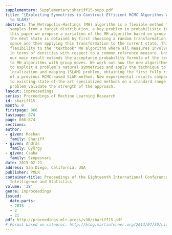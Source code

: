 ```yaml
---
supplementary: Supplementary:shariff15-supp.pdf
title: "{Exploiting Symmetries to Construct Efficient MCMC Algorithms With an Application
  to SLAM}"
abstract: The Metropolis-Hastings (MH) algorithm is a flexible method to generate
  samples from a target distribution, a key problem in probabilistic inference. In
  this paper we propose a variation of the MH algorithm based on group moves, where
  the next state is obtained by first choosing a random transformation of the state
  space and then applying this transformation to the current state. This adds much-needed
  flexibility to the "textbook" MH algorithm where all measures involved must be given
  in terms of densities with respect to a common reference measure. Under mild conditions,
  our main result extends the acceptance probability formula of the textbook algorithm
  to MH algorithms with group moves. We work out how the new algorithms can be used
  to exploit a problem’s natural symmetries and apply the technique to the simultaneous
  localization and mapping (SLAM) problem, obtaining the first fully rigorous justification
  of a previous MCMC-based SLAM method. New experimental results comparing our method
  to existing state-of-the-art specialized methods on a standard range-only SLAM benchmark
  problem validate the strength of the approach.
layout: inproceedings
series: Proceedings of Machine Learning Research
id: shariff15
month: 0
firstpage: 866
lastpage: 874
page: 866-874
sections: 
author:
- given: Roshan
  family: Shariff
- given: András
  family: György
- given: Csaba
  family: Szepesvari
date: 2015-02-21
address: San Diego, California, USA
publisher: PMLR
container-title: Proceedings of the Eighteenth International Conference on Artificial
  Intelligence and Statistics
volume: '38'
genre: inproceedings
issued:
  date-parts:
  - 2015
  - 2
  - 21
pdf: http://proceedings.mlr.press/v38/shariff15.pdf
# Format based on citeproc: http://blog.martinfenner.org/2013/07/30/citeproc-yaml-for-bibliographies/
---
```

